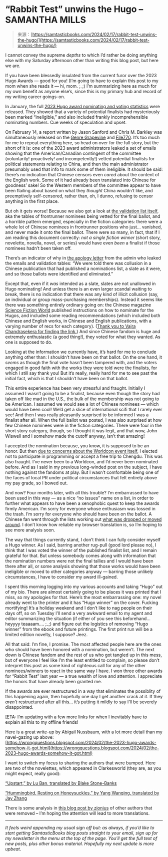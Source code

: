 <!--yml
category: 未分类
date: 2024-05-27 15:00:51
-->

# “Rabbit Test” unwins the Hugo – SAMANTHA MILLS

> 来源：[https://samtasticbooks.com/2024/02/17/rabbit-test-unwins-the-hugo/](https://samtasticbooks.com/2024/02/17/rabbit-test-unwins-the-hugo/)

I cannot convey the supreme *depths* to which I’d rather be doing anything else with my Saturday afternoon other than writing this blog post, but here we are.

If you have been blessedly insulated from the current furor over the 2023 Hugo Awards — good for you! (I’m going to have to explain this post to my mom when she reads it — hi, mom. ;_;) I’m summarizing here as much for my own benefit as anyone else’s, since this is my primary hub and record of my writing career goings-on.

In January, the full [2023 Hugo award nominating and voting statistics](https://file770.com/wp-content/uploads/2023-Hugo-Award-Stats-Final.pdf) were released. They showed that a variety of potential finalists had mysteriously been marked “ineligible,” and also included frankly incomprehensible nominating numbers. Cue weeks of speculation and upset.

On February 14, a report written by Jason Sanford and Chris M. Barkley was simultaneously released on the [Genre Grapevine](https://jasonsanford.substack.com/p/the-2023-hugo-awards-a-report-on) and [File770](https://file770.com/the-2023-hugo-awards-a-report-on-censorship-and-exclusion/). It’s too much for me to repeat everything here, so head on over for the full story, but the short of it is: one of the 2023 award administrators leaked a set of emails showing that the American/Canadian contingent of the committee (voluntarily! proactively! and incompetently!) vetted potential finalists for political statements relating to China, and then the main administrator presumably used that info to mark some of them ineligible. It should be said: there’s no indication that Chinese censors even *cared* about the content of the English work. Some of it had already been translated into Chinese for goodness’ sake! So the Western members of the committee appear to have been flailing about based on what they *thought* China wouldn’t like, and preemptively self-censored, rather than, oh, I dunno, refusing to censor anything in the first place.

But oh it gets worse! Because we also got a look at [the validation list itself](https://drive.google.com/file/d/1rhCwKLMydCto6HvXvcqjR553DqrhTfBu/view), aka the tables of frontrunner nominees being vetted for the final ballot, and a horrible pattern emerged, especially in the fiction categories: there were a whole lot of Chinese nominees in frontrunner positions who just… vanished, and never made it onto the final ballot. There were so many, in fact, that if I am reading this document correctly: *not a single fiction winner* (short story, novelette, novella, novel, or series) would have even *been* a finalist if those nominees hadn’t been taken off.

There’s an indicator of why in [the apology letter](https://drive.google.com/file/d/1d4scDfJAP5GX_y30BkzuM2GKGP72q623/view) from the admin who leaked the emails and validation tables: “We were told there was collusion in a Chinese publication that had published a nominations list, a slate as it were, and so those ballots were identified and eliminated.”

Except that, even if it *was* intended as a slate, slates are not unallowed in Hugo nominating! And unless there is an even larger scandal waiting to break, there is no indication that there was any kind of illicit collusion (say, an individual or group mass-purchasing memberships). Instead it seems like there was something entirely ordinary going on: the Chinese magazine [Science Fiction World](https://mp.weixin.qq.com/s/jZZifGH_3Aa0uTvDWIqwUg) published instructions on how to nominate for the Hugos, and included some reading recommendations (which included both Chinese and English works, in Chinese and English publications, with a varying number of recs for each category). ([Thank you to Vajra Chandrasekera for finding the link.](https://bsky.app/profile/vajra.me/post/3kliuqgn3ib2f)) And since Chinese fandom is huge and extremely enthusiastic (a good thing!), they voted for what they wanted. As one is supposed to do.

Looking at the information we currently have, it’s hard for me to conclude anything other than: I shouldn’t have been on that ballot. On the one hand, it *seems* as though the final vote hasn’t been tampered with, and the voters engaged in good faith with the works they were told were the finalists, for which I still say thank you! But it’s really, really hard for me to see past the initial fact, which is that I shouldn’t have been on that ballot.

This entire experience has been very stressful and fraught. Initially I assumed I wasn’t going to be a finalist, because even though the story had taken off like mad in the U.S., the bulk of the membership was not going to be American. I assumed we would see a lot of Chinese nominees — which would have been cool! We’d get a slice of international scifi that I rarely ever see! And then I was really pleasantly surprised to be informed I was a finalist after all. When the full ballot was posted, I was also surprised at how few Chinese nominees were in the fiction categories. There were four in the short story category, though, so I thought it was legit, and that wow, John Wiswell and I somehow made the cutoff anyway, isn’t that amazing!

I accepted the nomination because, you know, it is supposed to be an honor. But then [due to concerns about the Worldcon event itself](https://samtasticbooks.com/2023/07/08/all-the-award-news-and-a-note-on-worldcon/), I elected not to participate in programming or accept a free trip to Chengdu. This was also fraught. I’ve never been to a Worldcon, and I’d never been nominated before. And as I said in my previous long-winded post on the subject, I have nothing against the fandoms at play. But I wasn’t comfortable being one of the faces of local PR under political circumstances that felt entirely above my pay grade, so I bowed out.

And now? Four months later, with all this trouble? I’m embarrassed to have been used in this way — as a nice “no issues” name on a list, in order to further what appears to have been a xenophobic quest to keep the awards firmly American. I’m sorry for everyone whose enthusiasm was tossed in the trash. I’m sorry for everyone who should have been on the ballot. A Chinese fan went through the lists working out [what was dropped or moved around](https://zionius.wordpress.com/2024/02/15/2023-hugo-awards-censorship-analysis/). I don’t know how reliable my browser translation is, so I’m hoping to see more analysis soon.

The way that things currently stand, I don’t think I can fully consider myself a Hugo winner. As I said, barring another rug-pull (good lord please no), I think that I was voted the winner of the published finalist list, and I remain grateful for that. But unless somebody comes along with information that the nomination numbers were not the final tallies and I would have been there after all, or some analysis showing that those works would have been ineligible or moved to other categories anyway — barring those unlikely circumstances, I have to consider my award ill-gained.

I spent this morning logging into my various accounts and taking “Hugo” out of my bio. There are almost certainly going to be places it was printed that I miss, so my apologies for that. Here’s the most embarrassing one: my novel already went to the printer and it has “Hugo winner” on the cover. Fucking mortifying! It’s a holiday weekend and I don’t like to nag people on their days off, so on Tuesday I’ll send a very awkward email to my agent and editor summarizing the situation (if either of you see this beforehand… heyyyy teaaaam…. ;_;) and figure out the logistics of removing “Hugo winner” from the ebook and future printings. The first print run will be a limited edition novelty, I suppose? Jeez.

All that said: I’m fine, I promise. The most affected people here are the ones who should have been honored with a nomination, but weren’t. The next down is Chinese fandom and the rest of us who got tangled up in this mess, but of everyone I feel like I’m the least entitled to complain, so please don’t interpret this post as some kind of righteous call for any of the other nominees/winners to react in the same way I have. I won three other awards for “Rabbit Test” last year — a true wealth of love and attention. I appreciate the honors that have already been granted me.

If the awards are ever restructured in a way that eliminates the possiblity of this happening again, then hopefully one day I get another crack at it. If they *aren’t* restructured after all this… it’s putting it mildly to say I’ll be severely disappointed.

[ETA: I’m updating with a few more links for when I inevitably have to explain all this to my offline friends!

Here is a great write-up by Abigail Nussbaum, with a lot more detail than my navel-gazing up above: [https://wrongquestions.blogspot.com/2024/02/the-2023-hugo-awards-somehow-it-got.html](https://wrongquestions.blogspot.com/2024/02/the-2023-hugo-awards-somehow-it-got.html)

I want to switch my focus to sharing the authors that were bumped. Here are two of the novelettes, which appeared in Clarkesworld (they are, as you might expect, really good):

[“Upstart,” by Lu Ban, translated by Blake Stone-Banks](https://clarkesworldmagazine.com/lu_12_22/)

[“Hummingbird, Resting on Honeysuckles,” by Yang Wanqing, translated by Jay Zhang](https://clarkesworldmagazine.com/yang_11_22/)

There is some analysis in [this blog post by zionius](https://zionius.wordpress.com/2024/02/15/2023-hugo-awards-censorship-analysis/) of other authors that were removed – I’m hoping the attention will lead to more translations.

* * *

*It feels weird appending my usual sign off but: as always, if you’d like to start getting SamtasticBooks blog posts straight to your email, sign up for my newsletter in the menu at the top of the page. You’ll get the full text of new posts, plus other bonus material.* *Hopefully my next update is more upbeat*.